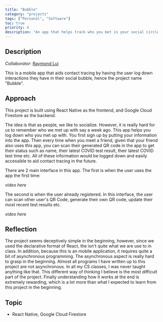 ```yaml
---
title: "Bubble"
category: "projects"
tags: ["Personal", "Software"]
toc: true
priority: 6
description: "An app that helps track who you met in your social circle."
---
```



## Description

_Collaborator_: [Raymond Lui](www.raymond-lui.com)

This is a mobile app that aids contact tracing by having the user log down interactions they have in their social bubble, hence the project name "Bubble". 

## Approach
This project is built using React Native as the frontend, and Google Cloud Firestore as the backend. 

The idea is that as people, we like to socialize. However, it is really hard for us to remember who we met up with say a week ago. This app helps you log down who you met up with. You first sign up by putting your information into the app. Then every time when you meet a friend, given that your friend also uses this app, you can scan their generated QR code in the app to get their status such as name, their latest COVID test result, their latest COVID test time etc. All of these information would be logged down and easily accessible to aid contact tracing in the future.

There are 2 main interface in this app. The first is when the user uses the app the first time:

_video here_

The second is when the user already registered. In this interface, the user can scan other user's QR Code, generate their own QR code, update their most recent test results etc.

_video here_

## Reflection
The project seems deceptively simple in the beginning, however, since we used the declarative format of React, the isn't quite what we are use to in class. In addition, because this is an mobile application, it requires quite a bit of asynchronous programming. The asynchronous aspect is really hard to grasp in the beginning. Almost all programs I have written up to this project are not asynchronous. In all my CS classes, I was never taught anything like that. This different way of thinking I believe is the most difficult part of the project. Finally understanding how it works at the end is extremely rewarding, which is a lot more than what I expected to learn from this project in the beginning.


## Topic
- React Native, Google Cloud Firestore